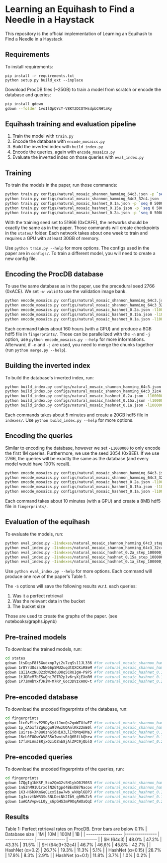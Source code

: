 # Learning an Equihash to Find a Needle in a Haystack
This repository is the official implementation of Learning an Equihash to Find a Needle in a Haystack

## Requirements
To install requirements:

```setup
pip install -r requirements.txt
python setup.py build_ext --inplace
```

Download ProcDB files (~25GB) to train a model from scratch or encode the database and queries:
```sh
pip install gdown
gdown --folder 1voIlQpQYcY-V8KTZOCOTHsdpbCNHtaRy
```

## Equihash training and evaluation pipeline
1) Train the model with ```train.py```
2) Encode the database with ```encode_mosaics.py```
3) Build the inverted index with ```build_index.py```
4) Encode the queries, again with ```encode_mosaics.py```
5) Evaluate the inverted index on those queries with ```eval_index.py```

## Training
To train the models in the paper, run those commands:
```sh
python train.py configs/natural_mosaic_shannon_hamming_64c3.json -p `seq 0 5000 100000` -f 100 -e -D 51966
python train.py configs/natural_mosaic_shannon_hamming_64c3_32c4.json -p `seq 0 5000 100000` -f 100 -e -D 51966
python train.py configs/natural_mosaic_hashnet_0.1a.json -p `seq 0 5000 100000` -f 100 -e -D 51966
python train.py configs/natural_mosaic_hashnet_0.15a.json -p `seq 0 5000 100000` -f 100 -e -D 51966
python train.py configs/natural_mosaic_hashnet_0.2a.json -p `seq 0 5000 100000` -f 100 -e -D 51966
```
With the training seed set to 51966 (0xCAFE), the networks should be exactly the same as in the paper.
Those commands will create checkpoints in the `states/` folder. Each network takes about one week to train and requires a GPU with at least 30GB of memory.

Use `python train.py --help` for more options. The configs used in the paper are in `configs/`. To train a different model, you will need to create a new config file.

## Encoding the ProcDB database
To use the same database as in the paper, use the precedural seed 2766 (0xACE). We set ```-w valid``` to use the validation image bank.
```sh
python encode_mosaics.py configs/natural_mosaic_shannon_hamming_64c3.json -l100000 -iimages/natural_index1Bx2.hdf5 -wvalid -D2766
python encode_mosaics.py configs/natural_mosaic_shannon_hamming_64c3_32c4.json -l100000 -iimages/natural_index1Bx2.hdf5 -wvalid -D2766
python encode_mosaics.py configs/natural_mosaic_hashnet_0.2a.json -l100000 -iimages/natural_index1Bx2.hdf5 -wvalid -D2766
python encode_mosaics.py configs/natural_mosaic_hashnet_0.15a.json -l100000 -iimages/natural_index1Bx2.hdf5 -wvalid -D2766
python encode_mosaics.py configs/natural_mosaic_hashnet_0.1a.json -l100000 -iimages/natural_index1Bx2.hdf5 -wvalid -D2766
```
Each command takes about 160 hours (with a GPU) and produce a 8GB hdf5 file in `fingerprints/`. Those can be parallelized with the `-n` and `-j` option, use `python encode_mosaics.py --help` for more informations.
Afterward, if `-n` and `-j` are used, you need to merge the chunks together (run `python merge.py --help`).

## Building the inverted index
To build the database's inverted index, run:
```sh
python build_index.py configs/natural_mosaic_shannon_hamming_64c3.json -l100000 -wvalid -D2766
python build_index.py configs/natural_mosaic_shannon_hamming_64c3_32c4.json -l100000 -wvalid -D2766
python build_index.py configs/natural_mosaic_hashnet_0.2a.json -l100000 -wvalid -D2766
python build_index.py configs/natural_mosaic_hashnet_0.15a.json -l100000 -wvalid -D2766
python build_index.py configs/natural_mosaic_hashnet_0.1a.json -l100000 -wvalid -D2766
```
Each commands takes about 5 minutes and create a 20GB hdf5 file in `indexes/`.
Use `python build_index.py --help` for more options.

## Encoding the queries
Similar to encoding the database, however we set `-L1000000` to only encode the first 1M queries. Furthermore, we use the seed 3054 (0xBEE). If we use 2766, the queries will be exactly the same as the database (and every model would have 100% recall). 
```sh
python encode_mosaics.py configs/natural_mosaic_shannon_hamming_64c3.json -l100000 -iimages/natural_index1Bx2.hdf5 -wvalid -D3054 -L1000000
python encode_mosaics.py configs/natural_mosaic_shannon_hamming_64c3_32c4.json -l100000 -iimages/natural_index1Bx2.hdf5 -wvalid -D3054 -L1000000
python encode_mosaics.py configs/natural_mosaic_hashnet_0.2a.json -l100000 -iimages/natural_index1Bx2.hdf5 -wvalid -D3054 -L1000000
python encode_mosaics.py configs/natural_mosaic_hashnet_0.15a.json -l100000 -iimages/natural_index1Bx2.hdf5 -wvalid -D3054 -L1000000
python encode_mosaics.py configs/natural_mosaic_hashnet_0.1a.json -l100000 -iimages/natural_index1Bx2.hdf5 -wvalid -D3054 -L1000000
```
Each command takes about 10 minutes (with a GPU) and create a 8MB hdf5 file in `fingerprints/`.

## Evaluation of the equihash
To evaluate the models, run:
```sh
python eval_index.py -Iindexes/natural_mosaic_shannon_hamming_64c3_step_100000_valid_index_2766.hdf5 -Qfingerprints/natural_mosaic_shannon_hamming_64c3_step_100000_valid_1000000fingerprints_3054.hdf5 -Sresults/natural_mosaic_shannon_hamming_64c3_step_100000_valid.pkl
python eval_index.py -Iindexes/natural_mosaic_shannon_hamming_64c3_32c4_step_100000_valid_index_2766.hdf5 -Qfingerprints/natural_mosaic_shannon_hamming_64c3_32c4_step_100000_valid_1000000fingerprints_3054.hdf5 -Sresults/natural_mosaic_shannon_hamming_64c3_32c4_step_100000_valid.pkl
python eval_index.py -Iindexes/natural_mosaic_hashnet_0.2a_step_100000_valid_index_2766.hdf5 -Qfingerprints/natural_mosaic_hashnet_0.2a_step_100000_valid_1000000fingerprints_3054.hdf5 -Sresults/natural_mosaic_hashnet_0.2a_step_100000_valid.pkl
python eval_index.py -Iindexes/natural_mosaic_hashnet_0.15a_step_100000_valid_index_2766.hdf5 -Qfingerprints/natural_mosaic_hashnet_0.15a_step_100000_valid_1000000fingerprints_3054.hdf5 -Sresults/natural_mosaic_hashnet_0.15a_step_100000_valid.pkl
python eval_index.py -Iindexes/natural_mosaic_hashnet_0.1a_step_100000_valid_index_2766.hdf5 -Qfingerprints/natural_mosaic_hashnet_0.1a_step_100000_valid_1000000fingerprints_3054.hdf5 -Sresults/natural_mosaic_hashnet_0.1a_step_100000_valid.pkl
```
Use `python eval_index.py --help` for more options. Each command will produce one row of the paper's Table 1.

The `-S` options will save the following results w.r.t. each queries:
  1) Was it a perfect retrieval
  2) Was the relevant data in the bucket
  3) The bucket size

Those are used to create the graphs of the paper. (see notebooks/graphs.ipynb)


## Pre-trained models
To download the trained models, run:
```sh
cd states
gdown 1tsDqsF8f5Gudxnp7yi2u7zqSs11JL336 #for natural_mosaic_shannon_hamming_64c3_step_100000.pth
gdown 1r8YrdOsznJNN66pSMU2uqdtQXCKiR8eM #for natural_mosaic_shannon_hamming_64c3_32c4_step_100000.pth
gdown 1QIIAxzNu32zbW2KduDUq5CRUIgW-P9P5 #for natural_mosaic_hashnet_0.1a_step_100000.pth
gdown 1tJDReM7bF5wQhi70TR2p1v6ryXjEXoRM #for natural_mosaic_hashnet_0.15a_step_100000.pth
gdown 1P7JmWbYxfJHiW-M7RP_6oc3DVzxAmO-t #for natural_mosaic_hashnet_0.2a_step_100000.pth
```

## Pre-encoded database
To download the encoded fingerprints of the database, run:
```sh
cd fingerprints
gdown 1tcGvEltvP25DySyilJnnQs2qmWTUfwFZ #for natural_mosaic_shannon_hamming_64c3_step_100000_valid_fingerprints_2766.hdf5
gdown 1p_dAbxfzZg6pgu9lWwzUQAnlKk22mE0l #for natural_mosaic_shannon_hamming_64c3_32c4_step_100000_valid_fingerprints_2766.hdf5
gdown 1uirse-3n8u0znGjdHiH3LlIYbMq4DMaJ #for natural_mosaic_hashnet_0.1a_step_100000_valid_fingerprints_2766.hdf5
gdown 16cL0F8OwYAV8S5oIwoivRiQ6RfLkQhrw #for natural_mosaic_hashnet_0.15a_step_100000_valid_fingerprints_2766.hdf5
gdown 17faNLAmJERjxQziQZnb8jAlZPC9jQblQ #for natural_mosaic_hashnet_0.2a_step_100000_valid_fingerprints_2766.hdf5
```

## Pre-encoded queries
To download the encoded fingerprints of the queries, run:
```sh
cd fingerprints
gdown 1ZQgIg1bKSF_5co2QmG2sSH1ykO0J90S3 #for natural_mosaic_shannon_hamming_64c3_step_100000_valid_1000000fingerprints_3054.hdf5
gdown 1nG3hM91U1rxdlN2Gtgpd4BEsDB7Nacox #for natural_mosaic_shannon_hamming_64c3_32c4_step_100000_valid_1000000fingerprints_3054.hdf5
gdown 1X3-H6kXKmGeCLcx5iaw7wb_wkNpl6DPJ #for natural_mosaic_hashnet_0.1a_step_100000_valid_1000000fingerprints_3054.hdf5
gdown 1gJxzztNWR3SuSNLDeiNh2Ib9_q0MkZz5 #for natural_mosaic_hashnet_0.15a_step_100000_valid_1000000fingerprints_3054.hdf5
gdown 1uAOAVvpwLL0y_sGpGHS3mP9OqAWOaQqI #for natural_mosaic_hashnet_0.2a_step_100000_valid_1000000fingerprints_3054.hdf5
```

## Results

Table 1: Perfect retrieval rates on ProcDB. Error bars are below 0.1%
| Database size      | 1M              | 10M            | 100M           | 1B             |
| ------------------ |---------------- | -------------- | -------------- | -------------- |
| SH (64c3)          |     48.0%       |      47.2%     |      43.3%     |      31.5%     |
| SH (64c3+32c4)     |     46.7%       |      46.6%     |      45.8%     |      42.7%     |
| HashNet (α=0.2)    |     26.7%       |      19.3%     |      11.3%     |       5.1%     |
| HashNet (α=0.15)   |     28.7%       |      17.9%     |       8.3%     |       2.9%     |
| HashNet (α=0.1)    |     11.8%       |       3.7%     |       1.0%     |       0.2%     |
